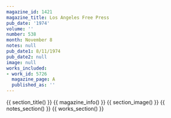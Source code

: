 ```yaml
---
magazine_id: 1421
magazine_title: Los Angeles Free Press
pub_date: '1974'
volume: ''
number: 538
month: November 8
notes: null
pub_date1: 8/11/1974
pub_date2: null
image: null
works_included:
- work_id: 5726
  magazine_page: A
  published_as: ''
---
```


{{ section_title() }}
{{ magazine_info() }}
{{ section_image() }}
{{ notes_section() }}
{{ works_section() }}
